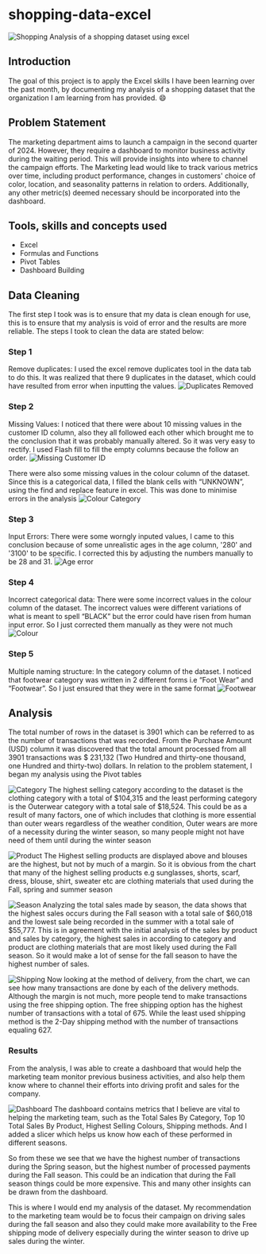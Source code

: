 # shopping-data-excel
![Shopping](shopping.jpg)
Analysis of a shopping dataset using excel

## Introduction
The goal of this project is to apply the Excel skills I have been learning over the past month, by documenting my analysis of a shopping dataset that the organization I am learning from has provided. :smile:

## Problem Statement
The marketing department aims to launch a campaign in the second quarter of 2024. However, they require a dashboard to monitor business activity during the waiting period. This will provide insights into where to channel the campaign efforts. The Marketing lead would like to track various metrics over time, including product performance, changes in customers' choice of color, location, and seasonality patterns in relation to orders. Additionally, any other metric(s) deemed necessary should be incorporated into the dashboard.

## Tools, skills and concepts used
- Excel
- Formulas and Functions
- Pivot Tables
- Dashboard Building

## Data Cleaning
The first step I took was is to ensure that my data is clean enough for use, this is to ensure that my analysis is void of error and the results are more reliable. The steps I took to clean the data are stated below:

### Step 1
Remove duplicates: I used the excel remove duplicates tool in the data tab to do this. It was realized that there 9 duplicates in the dataset, which could have resulted from error when inputting the values. 
![Duplicates Removed](removeduplicates.png)

### Step 2
Missing Values: I noticed that there were about 10 missing values in the customer ID column, also they all followed each other which brought me to the conclusion that it was probably manually altered. So it was very easy to rectify. I used Flash fill to fill the empty columns because the follow an order.
![Missing Customer ID](missingcustomerid.png)

There were also some missing values in the colour column of the dataset. Since this is a categorical data, I filled the blank cells with “UNKNOWN”, using the find and replace feature in excel. This was done to minimise errors in the analysis
![Colour Category](colourcategoryblanks.png)

### Step 3
Input Errors: There were some worngly inputed values, I came to this conclusion because of some unrealistic ages in the age column, '280' and '3100' to be specific. I corrected this by adjusting the numbers manually to be 28 and 31. 
![Age error](agenumericalerror.png)

### Step 4
Incorrect categorical data: There were some incorrect values in the colour column of the dataset. The incorrect values were different variations of what is meant to spell “BLACK” but the error could have risen from human input error. So I just corrected them manually as they were not much
![Colour](colourcategory.png)

### Step 5 
Multiple naming structure: In the category column of the dataset. I noticed that footwear category was written in 2 different forms i.e “Foot Wear” and “Footwear”. So I just ensured that they were in the same format
![Footwear](footwearcategory.png)

## Analysis
The total number of rows in the dataset is 3901 which can be referred to as the number of transactions that was recorded. From the Purchase Amount (USD) column it was discovered that the total amount processed from all 3901 transactions was $ 231,132 (Two Hundred and thirty-one thousand, one Hundred and thirty-two) dollars. 
In relation to the problem statement, I began my analysis using the Pivot tables

![Category](SalesByCategory.png)
The highest selling category according to the dataset is the clothing category with a total of $104,315 and the least performing category is the Outerwear category with a total sale of $18,524. This could be as a result of many factors, one of which includes that clothing is more essential than outer wears regardless of the weather condition, Outer wears are more of a necessity during the winter season, so many people might not have need of them until during the winter season

![Product](SalesByProduct.png)
The Highest selling products are displayed above and blouses are the highest, but not by much of a margin. So it is obvious from the chart that many of the highest selling products e.g sunglasses, shorts, scarf, dress, blouse, shirt, sweater etc are clothing materials that used during the Fall, spring and summer season 

![Season](SalesBySeason.png)
Analyzing the total sales made by season, the data shows that the highest sales occurs during the Fall season with a total sale of $60,018 and the lowest sale being recorded in the summer with a total sale of $55,777. This is in agreement with the initial analysis of the sales by product and sales by category, the highest sales in according to category and product are clothing materials that are most likely used during the Fall season. So it would make a lot of sense for the fall season to have the highest number of sales.

![Shipping](ShippingMethods.png)
Now looking at the method of delivery, from the chart, we can see how many transactions are done by each of the delivery methods. Although the margin is not much, more people tend to make transactions using the free shipping option. The free shipping option has the highest number of transactions with a total of 675. While the least used shipping method is the 2-Day shipping method with the number of transactions equaling 627. 

### Results
From the analysis, I was able to create a dashboard that would help the marketing team monitor previous business activities, and also help them know where to channel their efforts into driving profit and sales for the company.

![Dashboard](Dashboard.png)
The dashboard contains metrics that I believe are vital to helping the marketing team, such as the Total Sales By Category, Top 10 Total Sales By Product, Highest Selling Colours, Shipping methods. And I added a slicer which helps us know how each of these performed in different seasons.


So from these we see that we have the highest number of transactions during the Spring season, but the highest number of processed payments during the Fall season. This could be an indication that during the Fall season things could be more expensive. This and many other insights can be drawn from the dashboard. 

This is where I would end my analysis of the dataset. My recommendation to the marketing team would be to focus their campaign on driving sales during the fall season and also they could make more availability to the Free shipping  mode of delivery especially during the winter season to drive up sales during the winter. 

